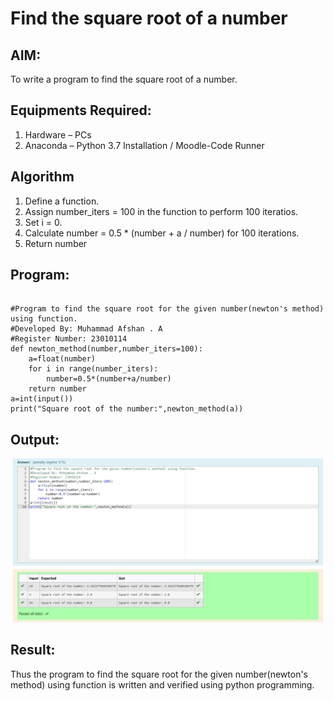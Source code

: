 # Find the square root of a number

## AIM:
To write a program to find the square root of a number.

## Equipments Required:
1. Hardware – PCs
2. Anaconda – Python 3.7 Installation / Moodle-Code Runner

## Algorithm
1. Define a function.
2. Assign number_iters = 100 in the function to perform 100 iteratios.
3. Set i = 0.
4. Calculate  number = 0.5 * (number + a / number) for 100 iterations.
5. Return number

## Program:
```

#Program to find the square root for the given number(newton's method) using function.
#Developed By: Muhammad Afshan . A
#Register Number: 23010114
def newton_method(number,number_iters=100):
    a=float(number)
    for i in range(number_iters):
        number=0.5*(number+a/number)
    return number
a=int(input())
print("Square root of the number:",newton_method(a))  

```

## Output:
![output](<square root for the given number(newton's method) using function..png>)


## Result:
Thus the program to find the square root for the given number(newton's method) using function is written and verified using python programming.

